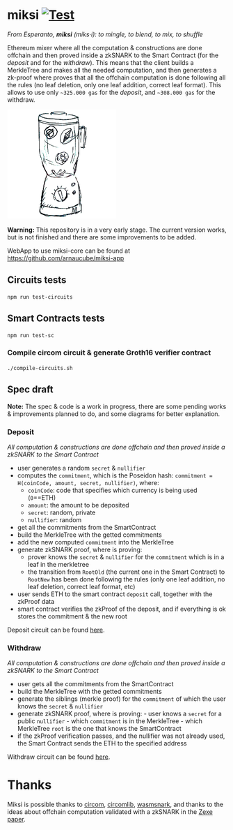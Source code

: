 # miksi [![Test](https://github.com/miksi-labs/miksi-core/workflows/Test/badge.svg)](https://github.com/miksi-labs/miksi-core/actions?query=workflow%3ATest)

*From Esperanto, **miksi** (miks·i): to mingle, to blend, to mix, to shuffle*

Ethereum mixer where all the computation & constructions are done offchain and then proved inside a zkSNARK to the Smart Contract (for the *deposit* and for the *withdraw*).
This means that the client builds a MerkleTree and makes all the needed computation, and then generates a zk-proof where proves that all the offchain computation is done following all the rules (no leaf deletion, only one leaf addition, correct leaf format).
This allows to use only `~325.000 gas` for the *deposit*, and `~308.000 gas` for the withdraw.

![](miksi-logo00-small.png)

**Warning:** This repository is in a very early stage. The current version works, but is not finished and there are some improvements to be added.

WebApp to use miksi-core can be found at https://github.com/arnaucube/miksi-app

## Circuits tests
```
npm run test-circuits
```

## Smart Contracts tests
```
npm run test-sc
```

### Compile circom circuit & generate Groth16 verifier contract

```
./compile-circuits.sh
```


## Spec draft
**Note:** The spec & code is a work in progress, there are some pending works & improvements planned to do, and some diagrams for better explanation.

### Deposit
*All computation & constructions are done offchain and then proved inside a zkSNARK to the Smart Contract*
- user generates a random `secret` & `nullifier`
- computes the `commitment`, which is the Poseidon hash: `commitment = H(coinCode, amount, secret, nullifier)`, where:
	- `coinCode`: code that specifies which currency is being used (`0`==ETH)
	- `amount`: the amount to be deposited
	- `secret`: random, private
	- `nullifier`: random
- get all the commitments from the SmartContract
- build the MerkleTree with the getted commitments
- add the new computed `commitment` into the MerkleTree
- generate zkSNARK proof, where is proving:
	- prover knows the `secret` & `nullifier` for the `commitment` which is in a leaf in the merkletree
	- the transition from `RootOld` (the current one in the Smart Contract) to `RootNew` has been done following the rules (only one leaf addition, no leaf deletion, correct leaf format, etc)
- user sends ETH to the smart contract `deposit` call, together with the zkProof data
- smart contract verifies the zkProof of the deposit, and if everything is ok stores the commitment & the new root

Deposit circuit can be found [here](https://github.com/miksi-labs/miksi-core/blob/master/circuits/deposit.circom).

### Withdraw
*All computation & constructions are done offchain and then proved inside a zkSNARK to the Smart Contract*
- user gets all the commitments from the SmartContract
- build the MerkleTree with the getted commitments
- generate the siblings (merkle proof) for the `commitment` of which the user knows the `secret` & `nullifier`
- generate zkSNARK proof, where is proving:
        - user knows a `secret` for a public `nullifier`
        - which `commitment` is in the MerkleTree
        - which MerkleTree `root` is the one that knows the SmartContract
- if the zkProof verification passes, and the nullifier was not already used, the Smart Contract sends the ETH to the specified address

Withdraw circuit can be found [here](https://github.com/miksi-labs/miksi-core/blob/master/circuits/withdraw.circom).


# Thanks
Miksi is possible thanks to  [circom](https://github.com/iden3/circom), [circomlib](https://github.com/iden3/circomlib), [wasmsnark](https://github.com/iden3/wasmsnark), and thanks to the ideas about offchain computation validated with a zkSNARK in the [Zexe paper](https://eprint.iacr.org/2018/962.pdf).
